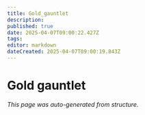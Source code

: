 ```yaml
---
title: Gold_gauntlet
description: 
published: true
date: 2025-04-07T09:00:22.427Z
tags: 
editor: markdown
dateCreated: 2025-04-07T09:00:19.843Z
---
```


# Gold gauntlet

*This page was auto-generated from structure.*